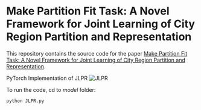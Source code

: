 # Make Partition Fit Task: A Novel Framework for Joint Learning of City Region Partition and Representation

This repository contains the source code for the paper [Make Partition Fit Task: A Novel Framework for Joint Learning of City Region Partition and Representation](https://dl.acm.org/doi/abs/10.1145/3652857).

PyTorch Implementation of JLPR
![JLPR](https://github.com/DmyCool/JLPR/assets/47018035/91fa550c-9272-4153-a003-bc16855b4347)

To run the code, cd to *model* folder:

`python JLPR.py`
